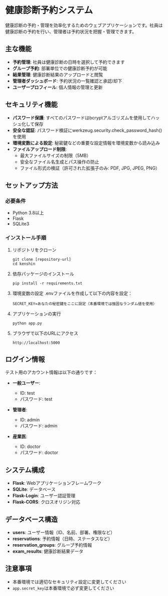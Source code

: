 # 健康診断予約システム

健康診断の予約・管理を効率化するためのウェブアプリケーションです。社員は健康診断の予約を行い、管理者は予約状況を把握・管理できます。

## 主な機能

- **予約管理**: 社員は健康診断の日時を選択して予約できます
- **グループ予約**: 部署単位での健康診断予約が可能
- **結果管理**: 健康診断結果のアップロードと閲覧
- **管理者ダッシュボード**: 予約状況の一覧確認と承認/却下
- **ユーザープロフィール**: 個人情報の管理と更新

## セキュリティ機能

- **パスワード保護**: すべてのパスワードはbcryptアルゴリズムを使用してハッシュ化して保存
- **安全な認証**: パスワード検証にwerkzeug.security.check_password_hash()を使用
- **環境変数による設定**: 秘密鍵などの重要な設定情報を環境変数から読み込み
- **ファイルアップロード制限**:
  - 最大ファイルサイズの制限（5MB）
  - 安全なファイル名生成とパス操作の防止
  - ファイル形式の検証（許可された拡張子のみ: PDF, JPG, JPEG, PNG）

## セットアップ方法

### 必要条件

- Python 3.8以上
- Flask
- SQLite3

### インストール手順

1. リポジトリをクローン
   ```
   git clone [repository-url]
   cd kenshin
   ```

2. 依存パッケージのインストール
   ```
   pip install -r requirements.txt
   ```

3. 環境変数の設定
   .envファイルを作成して以下の内容を設定：
   ```
   SECRET_KEY=あなたの秘密鍵をここに設定（本番環境では強固なランダム値を使用）
   ```

4. アプリケーションの実行
   ```
   python app.py
   ```

5. ブラウザで以下のURLにアクセス
   ```
   http://localhost:5000
   ```

## ログイン情報

テスト用のアカウント情報は以下の通りです：

- **一般ユーザー**:
  - ID: test
  - パスワード: test

- **管理者**:
  - ID: admin
  - パスワード: admin

- **産業医**:
  - ID: doctor
  - パスワード: doctor

## システム構成

- **Flask**: Webアプリケーションフレームワーク
- **SQLite**: データベース
- **Flask-Login**: ユーザー認証管理
- **Flask-CORS**: クロスオリジン対応

## データベース構造

- **users**: ユーザー情報（ID、名前、部署、権限など）
- **reservations**: 予約情報（日時、ステータスなど）
- **reservation_groups**: グループ予約情報
- **exam_results**: 健康診断結果データ

## 注意事項

- 本番環境では適切なセキュリティ設定に変更してください
- `app.secret_key`は本番環境で必ず変更してください
